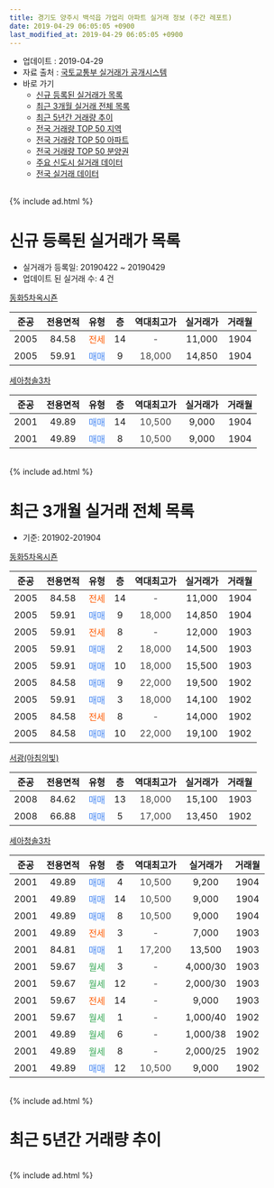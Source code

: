 ```yaml
---
title: 경기도 양주시 백석읍 가업리 아파트 실거래 정보 (주간 레포트)
date: 2019-04-29 06:05:05 +0900
last_modified_at: 2019-04-29 06:05:05 +0900
---
```


* 업데이트 : 2019-04-29
* 자료 출처 : [국토교통부 실거래가 공개시스템](http://rt.molit.go.kr)
* 바로 가기
    * [신규 등록된 실거래가 목록](#신규-등록된-실거래가-목록)
    * [최근 3개월 실거래 전체 목록](#최근-3개월-실거래-전체-목록)
    * [최근 5년간 거래량 추이](#최근-5년간-거래량-추이)
    * [전국 거래량 TOP 50 지역](https://inasie.github.io/apt-trade-info/최근-3개월-전국에서-가장-거래가-많이-발생한-지역)
    * [전국 거래량 TOP 50 아파트](https://inasie.github.io/apt-trade-info/최근-3개월-전국에서-가장-거래가-많이-발생한-아파트)
    * [전국 거래량 TOP 50 분양권](https://inasie.github.io/apt-trade-info/최근-3개월-전국에서-가장-거래가-많이-발생한-분양권)
    * [주요 신도시 실거래 데이터](https://inasie.github.io/apt-trade-info/주요-신도시)
    * [전국 실거래 데이터](https://inasie.github.io/apt-trade-info/전국)
<br>
{% include ad.html %}
<br>

# 신규 등록된 실거래가 목록
* 실거래가 등록일: 20190422 ~ 20190429
* 업데이트 된 실거래 수: 4 건


[동화5차옥시죤](https://search.naver.com/search.naver?query=%EA%B2%BD%EA%B8%B0%EB%8F%84+%EC%96%91%EC%A3%BC%EC%8B%9C+%EB%B0%B1%EC%84%9D%EC%9D%8D+%EA%B0%80%EC%97%85%EB%A6%AC+%EB%8F%99%ED%99%945%EC%B0%A8%EC%98%A5%EC%8B%9C%EC%A3%A4)

|준공|전용면적|유형|층|역대최고가|실거래가|거래월|
|:---:|:---:|:---:|:---:|:---:|:---:|:---:|
|2005|84.58|<span style="color:#ff5a00">전세</span>|14|<span style="color:#444444">-</span>|11,000|1904|
|2005|59.91|<span style="color:#4285f3">매매</span>|9|<span style="color:#444444">18,000</span>|14,850|1904|

[세아청솔3차](https://search.naver.com/search.naver?query=%EA%B2%BD%EA%B8%B0%EB%8F%84+%EC%96%91%EC%A3%BC%EC%8B%9C+%EB%B0%B1%EC%84%9D%EC%9D%8D+%EA%B0%80%EC%97%85%EB%A6%AC+%EC%84%B8%EC%95%84%EC%B2%AD%EC%86%943%EC%B0%A8)

|준공|전용면적|유형|층|역대최고가|실거래가|거래월|
|:---:|:---:|:---:|:---:|:---:|:---:|:---:|
|2001|49.89|<span style="color:#4285f3">매매</span>|14|<span style="color:#444444">10,500</span>|9,000|1904|
|2001|49.89|<span style="color:#4285f3">매매</span>|8|<span style="color:#444444">10,500</span>|9,000|1904|


<br>
{% include ad.html %}
<br>

# 최근 3개월 실거래 전체 목록
* 기준: 201902-201904


[동화5차옥시죤](https://search.naver.com/search.naver?query=%EA%B2%BD%EA%B8%B0%EB%8F%84+%EC%96%91%EC%A3%BC%EC%8B%9C+%EB%B0%B1%EC%84%9D%EC%9D%8D+%EA%B0%80%EC%97%85%EB%A6%AC+%EB%8F%99%ED%99%945%EC%B0%A8%EC%98%A5%EC%8B%9C%EC%A3%A4)

|준공|전용면적|유형|층|역대최고가|실거래가|거래월|
|:---:|:---:|:---:|:---:|:---:|:---:|:---:|
|2005|84.58|<span style="color:#ff5a00">전세</span>|14|<span style="color:#444444">-</span>|11,000|1904|
|2005|59.91|<span style="color:#4285f3">매매</span>|9|<span style="color:#444444">18,000</span>|14,850|1904|
|2005|59.91|<span style="color:#ff5a00">전세</span>|8|<span style="color:#444444">-</span>|12,000|1903|
|2005|59.91|<span style="color:#4285f3">매매</span>|2|<span style="color:#444444">18,000</span>|14,500|1903|
|2005|59.91|<span style="color:#4285f3">매매</span>|10|<span style="color:#444444">18,000</span>|15,500|1903|
|2005|84.58|<span style="color:#4285f3">매매</span>|9|<span style="color:#444444">22,000</span>|19,500|1902|
|2005|59.91|<span style="color:#4285f3">매매</span>|3|<span style="color:#444444">18,000</span>|14,100|1902|
|2005|84.58|<span style="color:#ff5a00">전세</span>|8|<span style="color:#444444">-</span>|14,000|1902|
|2005|84.58|<span style="color:#4285f3">매매</span>|10|<span style="color:#444444">22,000</span>|19,100|1902|

[서광(아침의빛)](https://search.naver.com/search.naver?query=%EA%B2%BD%EA%B8%B0%EB%8F%84+%EC%96%91%EC%A3%BC%EC%8B%9C+%EB%B0%B1%EC%84%9D%EC%9D%8D+%EA%B0%80%EC%97%85%EB%A6%AC+%EC%84%9C%EA%B4%91%28%EC%95%84%EC%B9%A8%EC%9D%98%EB%B9%9B%29)

|준공|전용면적|유형|층|역대최고가|실거래가|거래월|
|:---:|:---:|:---:|:---:|:---:|:---:|:---:|
|2008|84.62|<span style="color:#4285f3">매매</span>|13|<span style="color:#444444">18,000</span>|15,100|1903|
|2008|66.88|<span style="color:#4285f3">매매</span>|5|<span style="color:#444444">17,000</span>|13,450|1902|

[세아청솔3차](https://search.naver.com/search.naver?query=%EA%B2%BD%EA%B8%B0%EB%8F%84+%EC%96%91%EC%A3%BC%EC%8B%9C+%EB%B0%B1%EC%84%9D%EC%9D%8D+%EA%B0%80%EC%97%85%EB%A6%AC+%EC%84%B8%EC%95%84%EC%B2%AD%EC%86%943%EC%B0%A8)

|준공|전용면적|유형|층|역대최고가|실거래가|거래월|
|:---:|:---:|:---:|:---:|:---:|:---:|:---:|
|2001|49.89|<span style="color:#4285f3">매매</span>|4|<span style="color:#444444">10,500</span>|9,200|1904|
|2001|49.89|<span style="color:#4285f3">매매</span>|14|<span style="color:#444444">10,500</span>|9,000|1904|
|2001|49.89|<span style="color:#4285f3">매매</span>|8|<span style="color:#444444">10,500</span>|9,000|1904|
|2001|49.89|<span style="color:#ff5a00">전세</span>|3|<span style="color:#444444">-</span>|7,000|1903|
|2001|84.81|<span style="color:#4285f3">매매</span>|1|<span style="color:#444444">17,200</span>|13,500|1903|
|2001|59.67|<span style="color:#34a853">월세</span>|3|<span style="color:#444444">-</span>|4,000/30|1903|
|2001|59.67|<span style="color:#34a853">월세</span>|12|<span style="color:#444444">-</span>|2,000/30|1903|
|2001|59.67|<span style="color:#ff5a00">전세</span>|14|<span style="color:#444444">-</span>|9,000|1903|
|2001|59.67|<span style="color:#34a853">월세</span>|1|<span style="color:#444444">-</span>|1,000/40|1902|
|2001|49.89|<span style="color:#34a853">월세</span>|6|<span style="color:#444444">-</span>|1,000/38|1902|
|2001|49.89|<span style="color:#34a853">월세</span>|8|<span style="color:#444444">-</span>|2,000/25|1902|
|2001|49.89|<span style="color:#4285f3">매매</span>|12|<span style="color:#444444">10,500</span>|9,000|1902|


<br>
{% include ad.html %}
<br>

# 최근 5년간 거래량 추이


<div style="width:100%;">
    <canvas id="deal_progress" height="200"></canvas>
</div>

<script>
new Chart(document.getElementById("deal_progress"), {
    type: 'line',
    data: {
        labels: ['201404','201405','201406','201407','201408','201409','201410','201411','201412','201501','201502','201503','201504','201505','201506','201507','201508','201509','201510','201511','201512','201601','201602','201603','201604','201605','201606','201607','201608','201609','201610','201611','201612','201701','201702','201703','201704','201705','201706','201707','201708','201709','201710','201711','201712','201801','201802','201803','201804','201805','201806','201807','201808','201809','201810','201811','201812','201901','201902','201903','201904'],
        datasets: [{
            label: '매매',
            pointRadius: 1,
            data: [3, 6, 8, 5, 11, 18, 13, 12, 8, 10, 13, 19, 20, 15, 22, 14, 19, 20, 23, 14, 6, 13, 13, 20, 16, 22, 18, 15, 20, 18, 18, 16, 7, 8, 10, 14, 18, 13, 15, 12, 9, 6, 2, 9, 6, 11, 9, 9, 11, 7, 9, 10, 7, 11, 9, 7, 4, 4, 5, 4, 4],
            borderColor: "rgba(255, 201, 14, 1)",
            backgroundColor: "rgba(255, 201, 14, 0.5)",
            fill: false,
            lineTension: 0
        },{
            label: '전월세',
            pointRadius: 1,
            data: [11, 7, 13, 8, 5, 16, 17, 11, 4, 13, 11, 22, 11, 15, 14, 14, 8, 5, 9, 8, 7, 6, 6, 3, 10, 7, 8, 7, 8, 11, 9, 5, 8, 4, 3, 8, 7, 10, 9, 11, 7, 8, 6, 9, 4, 5, 8, 6, 7, 6, 3, 4, 7, 5, 3, 1, 4, 3, 4, 5, 1],
            borderColor: "rgba(0, 141, 185, 1)",
            backgroundColor: "rgba(0, 141, 185, 0.5)",
            fill: false,
            lineTension: 0
        }
        ]
    },
    options: {
        responsive: true,
        title: {
            display: false
        },
        tooltips: {
            mode: 'index',
            intersect: false
        },
        hover: {
            mode: 'nearest',
            intersect: true
        },
        scales: {
            xAxes: [{
                display: true,
                scaleLabel: {
                    display: true,
                    labelString: '년/월'
                }
            }],
            yAxes: [{
                display: true,
                ticks: {
                    suggestedMin: 0,
                },
                scaleLabel: {
                    display: true,
                    labelString: '실거래 수'
                }
            }]
        }
    }
});

</script>


<br>
{% include ad.html %}
<br>

